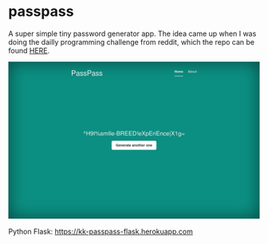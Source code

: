 # passpass

A super simple tiny password generator app. The idea came up when I was doing the dailly programming challenge from reddit, which the repo can be found [HERE](https://github.com/carlan/dailyprogrammer). 

![PassPass](https://raw.githubusercontent.com/carlan/passpass/master/photo.png)

Python Flask:
https://kk-passpass-flask.herokuapp.com 
